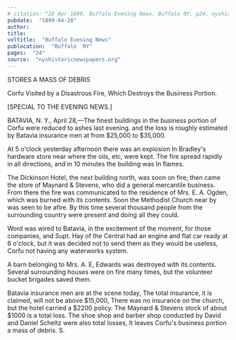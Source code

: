```yaml
---
# citation: "28 Apr 1899, Buffalo Evening News, Buffalo NY, p24, nyshistoricnewspapers.org."
pubdate:  "1899-04-28"
author: 
title: 
voltitle:  "Buffalo Evening News"
publocation:  "Buffalo  NY"
pages:  "24"
source:  "nyshistoricnewspapers.org"
---
```

STORES A MASS OF DEBRIS 

Corfu Visited by a Disastrous Fire, Which Destroys the Business Portion. 

[SPECIAL TO THE EVENING NEWS.]

BATAVIA, N. Y., April 28,—The finest buildings in the business portion of Corfu were reduced to ashes last evening. and the loss is roughly estimated by Batavia insurance men at from $25,000 to $35,000. 

At 5 o'clock yesterday afternoon there was an explosion In Bradley's hardware store near where the oils, etc, were kept. The fire spread rapidly in all directions, and in 10 minutes the building was In flames. 

The Dickinson Hotel, the next building north, was soon on fire; then came the store of Maynard & Stevens, who did a general mercantile business. From there the fire was communicated to the residence of Mrs. E. A. Ogden, which was burned with its contents. Soon the Methodist Church near by was seen to be afire. By this time several thousand people from the surrounding country were present and doing all they could. 

Word was wired to Batavia, in the excitement of the moment, for those companies, and Supt. Hay of the Central had an engine and flat car ready at 6 o'clock, but it was decided not to send them as they would be useless, Corfu not having any waterworks system. 

A barn belonging to Mrs. A. E, Edwards was destroyed with its contents. Several surrounding houses were on fire many times, but the volunteer bucket brigades saved them. 

Batavia insurance men are at the scene today, The total insurance, it is claimed, will not be above $15,000, There was no insurance on the church, but the hotel carried a $2200 policy. The Maynard & Stevens stock of about $1000 is a total loss. The shoe shop and barber shop conducted by David and Daniel Scheltz were also total losses, It leaves Corfu's business portion a mass of debris. S.

